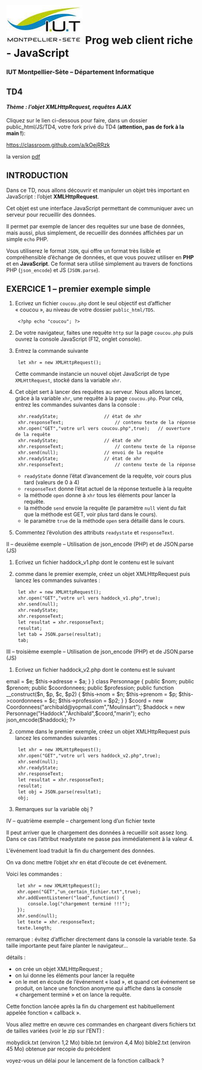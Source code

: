# ![](ressources/logo.jpeg) Prog web client riche - JavaScript 

### IUT Montpellier-Sète – Département Informatique

## TD4
#### _Thème : l'objet XMLHttpRequest, requêtes AJAX_

Cliquez sur le lien ci-dessous pour faire, dans un dossier public_html/JS/TD4, votre fork privé du TD4 (**attention, pas de fork à la main !**):

https://classroom.github.com/a/kOejRRzk

la version [pdf](ressources/td4.pdf)

## INTRODUCTION

Dans ce TD, nous allons découvrir et manipuler un objet très important en JavaScript : l’objet **XMLHttpRequest**.

Cet objet est une interface JavaScript permettant de communiquer avec un serveur pour recueillir des données.

Il permet par exemple de lancer des requêtes sur une base de données, mais aussi, plus simplement, de recueillir des données affichées par un simple `echo` PHP. 

Vous utiliserez le format `JSON`, qui offre un format très lisible et compréhensible d’échange de données, et que vous pouvez utiliser en **PHP** et en **JavaScript**. Ce format sera utilisé simplement au travers de fonctions PHP (`json_encode`) et JS (`JSON.parse`).

## EXERCICE 1 – premier exemple simple

1. Ecrivez un fichier `coucou.php` dont le seul objectif est d’afficher « coucou », au niveau de votre dossier `public_html/TD5`.

		<?php echo "coucou"; ?>

2. De votre navigateur, faites une requête `http` sur la page `coucou.php` puis ouvrez la console JavaScript (F12, onglet console).

3. Entrez la commande suivante

		let xhr = new XMLHttpRequest();

   Cette commande instancie un nouvel objet JavaScript de type `XMLHttRequest`, stocké dans la variable `xhr`.

4. Cet objet sert à lancer des requêtes au serveur. Nous allons lancer, grâce à la variable `xhr`, une requête à la page `coucou.php`. Pour cela, entrez les commandes suivantes dans la console :

		xhr.readyState;					// état de xhr
		xhr.responseText;					// contenu texte de la réponse
		xhr.open("GET","votre url vers coucou.php",true);	// ouverture de la requête
		xhr.readyState;					// état de xhr
		xhr.responseText;					// contenu texte de la réponse
		xhr.send(null);					// envoi de la requête
		xhr.readyState;					// état de xhr
		xhr.responseText;					// contenu texte de la réponse

	+ `readyState` donne l’état d’avancement de la requête, voir cours plus tard
	  (valeurs de 0 à 4)
	+ `responseText` donne l’état actuel de la réponse textuelle à la requête
	+ la méthode `open` donne à `xhr` tous les éléments pour lancer la requête.
	+ la méthode `send` envoie la requête (le paramètre `null` vient du fait que
 	  la méthode est GET, voir plus tard dans le cours).
	+ le paramètre `true` de la méthode `open` sera détaillé dans le cours.
	
5. Commentez l’évolution des attributs `readystate` et `responseText`.


II – deuxième exemple – Utilisation de json_encode (PHP) et de JSON.parse (JS)


1. Ecrivez un fichier haddock_v1.php dont le contenu est le suivant

	<?php
		// exemple d'un tableau indicé classique
		$haddock = [
  			"Haddock",
  			"Archibald",
  			"chateau de Moulinsart",
  			"marin",
  			"president de la ligue anti-alcolique"
		];
		echo json_encode($haddock);
	?>


2. comme dans le premier exemple, créez un objet XMLHttpRequest puis lancez les commandes suivantes :

		let xhr = new XMLHttpRequest();		
		xhr.open("GET","votre url vers haddock_v1.php",true);
		xhr.send(null);
		xhr.readyState;
		xhr.responseText;
		let resultat = xhr.responseText;
		resultat;
		let tab = JSON.parse(resultat);
		tab;

III – troisième exemple – Utilisation de json_encode (PHP) et de JSON.parse (JS)


1. Ecrivez un fichier haddock_v2.php dont le contenu est le suivant

<?php
// exemple de structure objet
class Coordonnees {
  public $email;
  public $adresse;
  public function __construct($e, $a) {
    $this->email = $e;
    $this->adresse = $a;
  }
}
class Personnage {
  public $nom;
  public $prenom;
  public $coordonnees;
  public $profession;
  public function __construct($n, $p, $c, $p2) {
    $this->nom = $n;
    $this->prenom = $p;
    $this->coordonnees = $c;
    $this->profession = $p2;
  }
}
$coord = new Coordonnees("archibald@yopmail.com","Moulinsart");
$haddock = new Personnage("Haddock","Archibald",$coord,"marin");
echo json_encode($haddock);
?>


2. comme dans le premier exemple, créez un objet XMLHttpRequest puis lancez les commandes suivantes :

		let xhr = new XMLHttpRequest();		
		xhr.open("GET","votre url vers haddock_v2.php",true);
		xhr.send(null);
		xhr.readyState;
		xhr.responseText;
		let resultat = xhr.responseText;
		resultat;
		let obj = JSON.parse(resultat);
		obj;


3. Remarques sur la variable obj ?


IV – quatrième exemple – chargement long d’un fichier texte


Il peut arriver que le chargement des données à recueillir soit assez long. Dans ce cas l’attribut readystate ne passe pas immédiatement à la valeur 4.

L’événement load traduit la fin du chargement des données. 

On va donc mettre l’objet xhr en état d’écoute de cet événement.

Voici les commandes : 

		let xhr = new XMLHttpRequest();		
		xhr.open("GET","un_certain_fichier.txt",true);
		xhr.addEventListener("load",function() {
			console.log("chargement terminé !!!");
		});
		xhr.send(null);
		let texte = xhr.responseText;
		texte.length;

remarque : évitez d’afficher directement dans la console la variable texte. Sa taille importante peut faire planter le navigateur...
		

détails : 

- on crée un objet XMLHttpRequest ;
- on lui donne les éléments pour lancer la requête
- on le met en écoute de l’événement « load », et quand cet événement se
  produit, on lance une fonction anonyme qui affiche dans la console
 « chargement terminé » et on lance la requête.

Cette fonction lancée après la fin du chargement est habituellement appelée fonction « callback ». 

Vous allez mettre en œuvre ces commandes en chargeant divers fichiers txt de tailles variées (voir le zip sur l’ENT) : 

mobydick.txt (environ 1,2 Mo)
bible.txt (environ 4,4 Mo)
bible2.txt (environ 45 Mo) obtenue par recopie du précédent

voyez-vous un délai pour le lancement de la fonction callback ?
